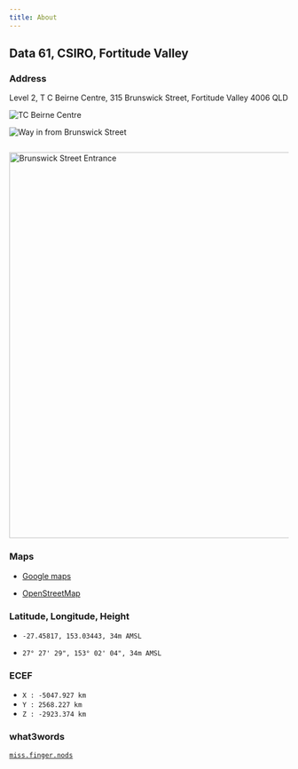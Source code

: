 ```yaml
---
title: About
---
```


## Data 61, CSIRO, Fortitude Valley

### Address

Level 2, T C Beirne Centre, 315 Brunswick Street, Fortitude Valley 4006 QLD

![TC Beirne Centre](https://i.imgur.com/Bain83f.png)

![Way in from Brunswick Street](http://i.imgur.com/H442iX3.jpg)

![]()

<a href="http://i.imgur.com/HfrKK7I.jpg">
  <img src="http://i.imgur.com/HfrKK7I.jpg" width="928" height="696" alt="Brunswick Street Entrance" />
</a>

### Maps 

* [Google maps](https://www.google.com.au/maps/place/T+C+Beirne+Centre,+315+Brunswick+St,+Fortitude+Valley+QLD+4006/@-27.4583876,153.03261,17z/data=!4m5!3m4!1s0x6b9159f3b8dd8281:0xb3b4cbfdbe14177f!8m2!3d-27.4583798!4d153.0341671)

* [OpenStreetMap](http://www.openstreetmap.org/#map=18/-27.45817/153.03443)

### Latitude, Longitude, Height

* `-27.45817, 153.03443, 34m AMSL`

* `27° 27' 29", 153° 02' 04", 34m AMSL`

### ECEF

* `X : -5047.927 km`
* `Y : 2568.227 km`
* `Z : -2923.374 km`

### what3words

[`miss.finger.nods`](https://map.what3words.com/miss.finger.nods)
